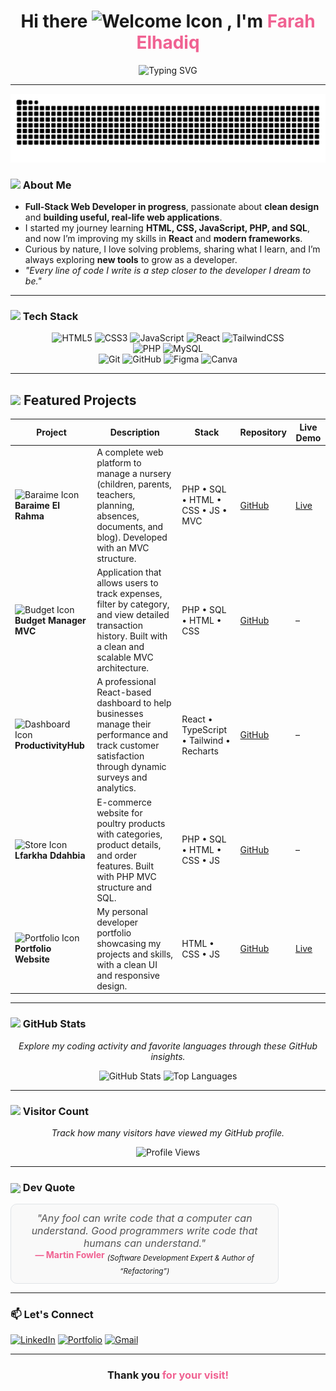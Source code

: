 <h1 align="center">
  Hi there 
  <img src="https://cdn.simpleicons.org/handshake/f06292" width="28" alt="Welcome Icon" />
  , I'm <span style="color:#f06292;">Farah Elhadiq</span>
</h1>

<p align="center">
  <img src="https://readme-typing-svg.demolab.com?font=Fira+Code&size=24&pause=1000&color=f06292&center=true&vCenter=true&width=500&lines=Full+Stack+Web+Developer;Passionate+about+Design+%26+Coding;Creative+Problem+Solver" alt="Typing SVG" />
</p> 

---

<p align="center">
  <img src="https://raw.githubusercontent.com/VishwaGauravIn/VishwaGauravIn/output/github-contribution-grid-snake-dark.svg" alt="GitHub Contribution Snake" />
</p>

### <img src="https://cdn.simpleicons.org/aboutdotme/000000" width="20"/> About Me

- **Full‑Stack Web Developer in progress**, passionate about **clean design** and **building useful, real‑life web applications**.  
- I started my journey learning **HTML, CSS, JavaScript, PHP, and SQL**, and now I’m improving my skills in **React** and **modern frameworks**.  
- Curious by nature, I love solving problems, sharing what I learn, and I’m always exploring **new tools** to grow as a developer.  
- *"Every line of code I write is a step closer to the developer I dream to be."*

---
### <img src="https://cdn.simpleicons.org/html5/f06292" width="20"/> Tech Stack

<div align="center">
  <img src="https://img.shields.io/badge/HTML5-E34F26?logo=html5&style=for-the-badge&logoColor=white" alt="HTML5" />
  <img src="https://img.shields.io/badge/CSS3-1572B6?logo=css3&style=for-the-badge&logoColor=white" alt="CSS3" />
  <img src="https://img.shields.io/badge/JavaScript-F7DF1E?logo=javascript&style=for-the-badge&logoColor=black" alt="JavaScript" />
  <img src="https://img.shields.io/badge/React-61DAFB?logo=react&style=for-the-badge&logoColor=black" alt="React" />
  <img src="https://img.shields.io/badge/TailwindCSS-38B2AC?logo=tailwind-css&style=for-the-badge&logoColor=white" alt="TailwindCSS" />
</div>

<div align="center">
  <img src="https://img.shields.io/badge/PHP-777BB4?logo=php&style=for-the-badge&logoColor=white" alt="PHP" />
  <img src="https://img.shields.io/badge/MySQL-4479A1?logo=mysql&style=for-the-badge&logoColor=white" alt="MySQL" />
</div>

<div align="center">
  <img src="https://img.shields.io/badge/Git-F05032?logo=git&style=for-the-badge&logoColor=white" alt="Git" />
  <img src="https://img.shields.io/badge/GitHub-181717?logo=github&style=for-the-badge" alt="GitHub" />
  <img src="https://img.shields.io/badge/Figma-F24E1E?logo=figma&style=for-the-badge" alt="Figma" />
  <img src="https://img.shields.io/badge/Canva-00C4CC?logo=canva&style=for-the-badge" alt="Canva" />
</div>

---
## <img src="https://cdn-icons-png.flaticon.com/512/1828/1828884.png" width="22"/> Featured Projects

| Project | Description | Stack | Repository | Live Demo |
|--------|-------------|--------|------------|-----------|
| <img src="https://cdn-icons-png.flaticon.com/512/3043/3043316.png" width="22" alt="Baraime Icon" /> **Baraime El Rahma** | A complete web platform to manage a nursery (children, parents, teachers, planning, absences, documents, and blog). Developed with an MVC structure. | PHP • SQL • HTML • CSS • JS • MVC | [GitHub](https://github.com/Farahelhadiq/baraimerahma) | [Live](https://baraimerahma.netlify.app/) |
| <img src="https://cdn-icons-png.flaticon.com/512/1170/1170576.png" width="22" alt="Budget Icon" /> **Budget Manager MVC** | Application that allows users to track expenses, filter by category, and view detailed transaction history. Built with a clean and scalable MVC architecture. | PHP • SQL • HTML • CSS | [GitHub](https://github.com/Farahelhadiq/budgetmanager) | – |
| <img src="https://cdn-icons-png.flaticon.com/512/2164/2164832.png" width="22" alt="Dashboard Icon" /> **ProductivityHub** | A professional React-based dashboard to help businesses manage their performance and track customer satisfaction through dynamic surveys and analytics. | React • TypeScript • Tailwind • Recharts | [GitHub](https://github.com/Farahelhadiq/ProductivityHub) | – |
| <img src="https://cdn-icons-png.flaticon.com/512/1995/1995526.png" width="22" alt="Store Icon" /> **Lfarkha Ddahbia** | E-commerce website for poultry products with categories, product details, and order features. Built with PHP MVC structure and SQL. | PHP • SQL • HTML • CSS • JS | [GitHub](https://github.com/Farahelhadiq/lfarkha-ddahbia) | – |
| <img src="https://cdn-icons-png.flaticon.com/512/4341/4341139.png" width="22" alt="Portfolio Icon" /> **Portfolio Website** | My personal developer portfolio showcasing my projects and skills, with a clean UI and responsive design. | HTML • CSS • JS | [GitHub](https://github.com/Farahelhadiq/portfolio) | [Live](https://portfoliofarahelhadiq.netlify.app/) |


---

### <img src="https://cdn.simpleicons.org/github/181717" width="20"/> GitHub Stats

<p align="center">
  <em>Explore my coding activity and favorite languages through these GitHub insights.</em>
</p>

<p align="center">
  <img src="https://github-readme-stats.vercel.app/api?username=Farahelhadiq&show_icons=true&theme=radical" alt="GitHub Stats" />
  <img src="https://github-readme-stats.vercel.app/api/top-langs/?username=Farahelhadiq&layout=compact&theme=radical" alt="Top Languages" />
</p>

---

### <img src="https://cdn.simpleicons.org/googleanalytics/F4B400" width="20"/> Visitor Count

<p align="center">
  <em>Track how many visitors have viewed my GitHub profile.</em>
</p>

<p align="center">
  <img src="https://komarev.com/ghpvc/?username=Farahelhadiq&style=flat-square&color=brightgreen" alt="Profile Views" />
</p>

---
### <img src="https://cdn-icons-png.flaticon.com/512/3063/3063821.png" width="22" style="vertical-align:middle"/> Dev Quote

<div align="center" style="background:#f9f9f9; padding:12px; border-radius:10px; border:1px solid #e1e4e8; width:80%;">
  <em style="font-size:16px; color:#555;">
    "Any fool can write code that a computer can understand. Good programmers write code that humans can understand."
  </em>  
  <br/>
  <strong style="font-size:14px; color:#f06292;">— Martin Fowler</strong>  
  <sub><i>(Software Development Expert & Author of “Refactoring”)</i></sub>
</div>


---


### 📫 Let's Connect
[![LinkedIn](https://img.shields.io/badge/LinkedIn-0077B5?style=for-the-badge&logo=linkedin&logoColor=white)](https://www.linkedin.com/in/farah-el-hadiq-549a67306/)
[![Portfolio](https://img.shields.io/badge/Portfolio-000?style=for-the-badge&logo=About.me&logoColor=white)](https://portfoliofarahelhadiq.netlify.app/)
[![Gmail](https://img.shields.io/badge/Gmail-D14836?style=for-the-badge&logo=gmail&logoColor=white)](mailto:farah.elhadiq@gmail.com)


---

<h3 align="center">
  Thank you <span style="color:#f06292;">for your visit!</span>
</h3>
